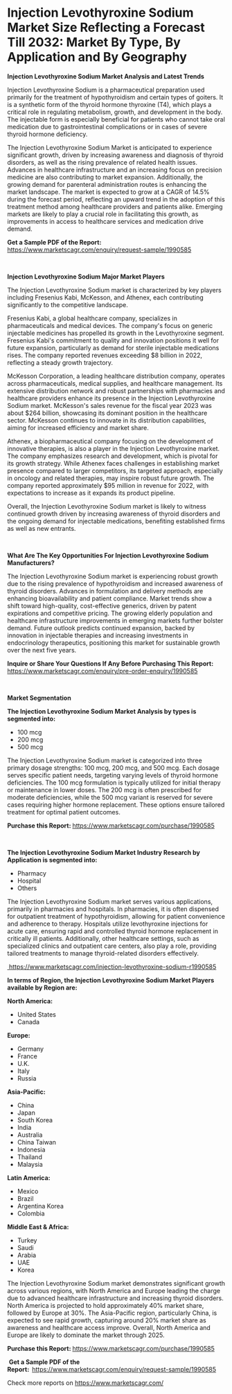 <p><h1>Injection Levothyroxine Sodium Market Size Reflecting a Forecast Till 2032: Market By Type, By Application and By Geography</h1></p><p><strong>Injection Levothyroxine Sodium Market Analysis and Latest Trends</strong></p>
<p><p>Injection Levothyroxine Sodium is a pharmaceutical preparation used primarily for the treatment of hypothyroidism and certain types of goiters. It is a synthetic form of the thyroid hormone thyroxine (T4), which plays a critical role in regulating metabolism, growth, and development in the body. The injectable form is especially beneficial for patients who cannot take oral medication due to gastrointestinal complications or in cases of severe thyroid hormone deficiency.</p><p>The Injection Levothyroxine Sodium Market is anticipated to experience significant growth, driven by increasing awareness and diagnosis of thyroid disorders, as well as the rising prevalence of related health issues. Advances in healthcare infrastructure and an increasing focus on precision medicine are also contributing to market expansion. Additionally, the growing demand for parenteral administration routes is enhancing the market landscape. The market is expected to grow at a CAGR of 14.5% during the forecast period, reflecting an upward trend in the adoption of this treatment method among healthcare providers and patients alike. Emerging markets are likely to play a crucial role in facilitating this growth, as improvements in access to healthcare services and medication drive demand.</p></p>
<p><strong>Get a Sample PDF of the Report:&nbsp;</strong> <a href="https://www.marketscagr.com/enquiry/request-sample/1990585?utm_campaign=3095&utm_medium=2&utm_source=Github&utm_content=ia&utm_term=09032025&utm_id=injection-levothyroxine-sodium">https://www.marketscagr.com/enquiry/request-sample/1990585</a></p>
<p>&nbsp;</p>
<p><strong>Injection Levothyroxine Sodium Major Market Players</strong></p>
<p><p>The Injection Levothyroxine Sodium market is characterized by key players including Fresenius Kabi, McKesson, and Athenex, each contributing significantly to the competitive landscape.</p><p>Fresenius Kabi, a global healthcare company, specializes in pharmaceuticals and medical devices. The company's focus on generic injectable medicines has propelled its growth in the Levothyroxine segment. Fresenius Kabi's commitment to quality and innovation positions it well for future expansion, particularly as demand for sterile injectable medications rises. The company reported revenues exceeding $8 billion in 2022, reflecting a steady growth trajectory.</p><p>McKesson Corporation, a leading healthcare distribution company, operates across pharmaceuticals, medical supplies, and healthcare management. Its extensive distribution network and robust partnerships with pharmacies and healthcare providers enhance its presence in the Injection Levothyroxine Sodium market. McKesson's sales revenue for the fiscal year 2023 was about $264 billion, showcasing its dominant position in the healthcare sector. McKesson continues to innovate in its distribution capabilities, aiming for increased efficiency and market share.</p><p>Athenex, a biopharmaceutical company focusing on the development of innovative therapies, is also a player in the Injection Levothyroxine market. The company emphasizes research and development, which is pivotal for its growth strategy. While Athenex faces challenges in establishing market presence compared to larger competitors, its targeted approach, especially in oncology and related therapies, may inspire robust future growth. The company reported approximately $95 million in revenue for 2022, with expectations to increase as it expands its product pipeline.</p><p>Overall, the Injection Levothyroxine Sodium market is likely to witness continued growth driven by increasing awareness of thyroid disorders and the ongoing demand for injectable medications, benefiting established firms as well as new entrants.</p></p>
<p>&nbsp;</p>
<p><strong>What Are The Key Opportunities For Injection Levothyroxine Sodium Manufacturers?</strong></p>
<p><p>The Injection Levothyroxine Sodium market is experiencing robust growth due to the rising prevalence of hypothyroidism and increased awareness of thyroid disorders. Advances in formulation and delivery methods are enhancing bioavailability and patient compliance. Market trends show a shift toward high-quality, cost-effective generics, driven by patent expirations and competitive pricing. The growing elderly population and healthcare infrastructure improvements in emerging markets further bolster demand. Future outlook predicts continued expansion, backed by innovation in injectable therapies and increasing investments in endocrinology therapeutics, positioning this market for sustainable growth over the next five years.</p></p>
<p><strong>Inquire or Share Your Questions If Any Before Purchasing This Report:</strong> <a href="https://www.marketscagr.com/enquiry/pre-order-enquiry/1990585?utm_campaign=3095&utm_medium=2&utm_source=Github&utm_content=ia&utm_term=09032025&utm_id=injection-levothyroxine-sodium">https://www.marketscagr.com/enquiry/pre-order-enquiry/1990585</a></p>
<p>&nbsp;</p>
<p><strong>Market Segmentation</strong></p>
<p><strong>The Injection Levothyroxine Sodium Market Analysis by types is segmented into:</strong></p>
<p><ul><li>100 mcg</li><li>200 mcg</li><li>500 mcg</li></ul></p>
<p><p>The Injection Levothyroxine Sodium market is categorized into three primary dosage strengths: 100 mcg, 200 mcg, and 500 mcg. Each dosage serves specific patient needs, targeting varying levels of thyroid hormone deficiencies. The 100 mcg formulation is typically utilized for initial therapy or maintenance in lower doses. The 200 mcg is often prescribed for moderate deficiencies, while the 500 mcg variant is reserved for severe cases requiring higher hormone replacement. These options ensure tailored treatment for optimal patient outcomes.</p></p>
<p><strong>Purchase this Report:&nbsp;</strong><a href="https://www.marketscagr.com/purchase/1990585?utm_campaign=3095&utm_medium=2&utm_source=Github&utm_content=ia&utm_term=09032025&utm_id=injection-levothyroxine-sodium">https://www.marketscagr.com/purchase/1990585</a></p>
<p>&nbsp;</p>
<p><strong>The Injection Levothyroxine Sodium Market Industry Research by Application is segmented into:</strong></p>
<p><ul><li>Pharmacy</li><li>Hospital</li><li>Others</li></ul></p>
<p><p>The Injection Levothyroxine Sodium market serves various applications, primarily in pharmacies and hospitals. In pharmacies, it is often dispensed for outpatient treatment of hypothyroidism, allowing for patient convenience and adherence to therapy. Hospitals utilize levothyroxine injections for acute care, ensuring rapid and controlled thyroid hormone replacement in critically ill patients. Additionally, other healthcare settings, such as specialized clinics and outpatient care centers, also play a role, providing tailored treatments to manage thyroid-related disorders effectively.</p></p>
<p><a href="https://www.marketscagr.com/injection-levothyroxine-sodium-r1990585?utm_campaign=3095&utm_medium=2&utm_source=Github&utm_content=ia&utm_term=09032025&utm_id=injection-levothyroxine-sodium">&nbsp;https://www.marketscagr.com/injection-levothyroxine-sodium-r1990585</a></p>
<p><strong>In terms of Region, the Injection Levothyroxine Sodium Market Players available by Region are:</strong></p>
<p>
    <p> <strong> North America: </strong>
        <ul>
            <li>United States</li>
            <li>Canada</li>
        </ul>
        </p> 
    <p> <strong> Europe: </strong>
        <ul>
            <li>Germany</li>
            <li>France</li>
            <li>U.K.</li>
            <li>Italy</li>
            <li>Russia</li>
        </ul>
        </p> 
    <p> <strong> Asia-Pacific: </strong>
        <ul>
            <li>China</li>
            <li>Japan</li>
            <li>South Korea</li>
            <li>India</li>
            <li>Australia</li>
            <li>China Taiwan</li>
            <li>Indonesia</li>
            <li>Thailand</li>
            <li>Malaysia</li>
        </ul>
        </p> 
    <p> <strong> Latin America: </strong>
        <ul>
            <li>Mexico</li>
            <li>Brazil</li>
            <li>Argentina Korea</li>
            <li>Colombia</li>
        </ul>
        </p> 
    <p> <strong> Middle East & Africa: </strong>
        <ul>
            <li>Turkey</li>
            <li>Saudi</li>
            <li>Arabia</li>
            <li>UAE</li>
            <li>Korea</li>
        </ul>
    </p>
    </p>
<p><p>The Injection Levothyroxine Sodium market demonstrates significant growth across various regions, with North America and Europe leading the charge due to advanced healthcare infrastructure and increasing thyroid disorders. North America is projected to hold approximately 40% market share, followed by Europe at 30%. The Asia-Pacific region, particularly China, is expected to see rapid growth, capturing around 20% market share as awareness and healthcare access improve. Overall, North America and Europe are likely to dominate the market through 2025.</p></p>
<p><strong>Purchase this Report: </strong><a href="https://www.marketscagr.com/purchase/1990585?utm_campaign=3095&utm_medium=2&utm_source=Github&utm_content=ia&utm_term=09032025&utm_id=injection-levothyroxine-sodium">https://www.marketscagr.com/purchase/1990585</a></p>
<p>&nbsp;<strong>Get a Sample PDF of the Report:&nbsp;&nbsp;</strong><a href="https://www.marketscagr.com/enquiry/request-sample/1990585?utm_campaign=3095&utm_medium=2&utm_source=Github&utm_content=ia&utm_term=09032025&utm_id=injection-levothyroxine-sodium">https://www.marketscagr.com/enquiry/request-sample/1990585</a></p>
<p><strong></strong></p>
<p>Check more reports on <a href="https://www.marketscagr.com/?utm_campaign=3095&utm_medium=2&utm_source=Github&utm_content=ia&utm_term=09032025&utm_id=injection-levothyroxine-sodium">https://www.marketscagr.com/</a></p>